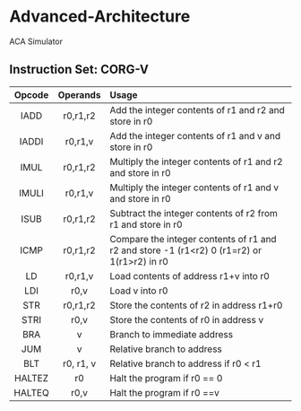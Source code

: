 # Advanced-Architecture 

ACA Simulator

## Instruction Set: CORG-V

| Opcode | Operands | Usage |
|:------:|:--------:|:------|
|IADD    | r0,r1,r2 | Add the integer contents of r1 and r2 and store in r0 |
|IADDI	 | r0,r1,v  | Add the integer contents of r1 and v and store in r0 |
|IMUL	 | r0,r1,r2 | Multiply the integer contents of r1 and r2 and store in r0 |
|IMULI   | r0,r1,v  | Multiply the integer contents of r1 and v and store in r0 |
|ISUB	 | r0,r1,r2 | Subtract the integer contents of r2 from r1 and store in r0 |
|ICMP	 | r0,r1,r2 | Compare the integer contents of r1 and r2 and store -1 (r1<r2) 0 (r1=r2) or 1(r1>r2) in r0 |
|LD		 | r0,r1,v  | Load contents of address r1+v into r0 |
|LDI	 | r0,v		| Load v into r0 |
|STR	 | r0,r1,r2 | Store the contents of r2 in address r1+r0 |
|STRI	 | r0,v     | Store the contents of r0 in address v |
|BRA	 | v		| Branch to immediate address |
|JUM	 | v		| Relative branch to address |
|BLT	 | r0, r1, v| Relative branch to address if r0 < r1 |
|HALTEZ	 | r0		| Halt the program if r0 == 0 |
|HALTEQ  | r0,v		| Halt the program if r0 ==v |